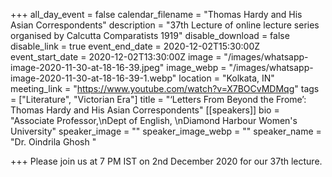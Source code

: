 +++
all_day_event = false
calendar_filename = "Thomas Hardy and His Asian Correspondents"
description = "37th Lecture of online lecture series organised by Calcutta Comparatists 1919"
disable_download = false
disable_link = true
event_end_date = 2020-12-02T15:30:00Z
event_start_date = 2020-12-02T13:30:00Z
image = "/images/whatsapp-image-2020-11-30-at-18-16-39.jpeg"
image_webp = "/images/whatsapp-image-2020-11-30-at-18-16-39-1.webp"
location = "Kolkata, IN"
meeting_link = "https://www.youtube.com/watch?v=X7BOCvMDMqg"
tags = ["Literature", "Victorian Era"]
title = "‘Letters From Beyond the Frome’: Thomas Hardy and His Asian Correspondents"
[[speakers]]
bio = "Associate Professor,\nDept of English, \nDiamond Harbour Women's University"
speaker_image = ""
speaker_image_webp = ""
speaker_name = "Dr. Oindrila Ghosh "

+++
Please join us at 7 PM IST on 2nd December 2020 for our 37th lecture. 